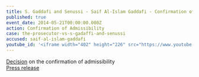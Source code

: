 ```yaml
---
title: S. Gaddafi and Senussi - Saif Al-Islam Gaddafi - Confirmation of Admissibility
published: true
event_date: 2014-05-21T00:00:00.000Z
action: Confirmation of Admissibility
case: the-prosecutor-vs-s-gadaffi-and-senussi
accused: saif-al-islam-gaddafi
youtube_id: '<iframe width="402" height="226" src="https://www.youtube.com/embed/X378P0xyoTE" frameborder="0" allowfullscreen></iframe>'
---
```



[Decision](https://www.icc-cpi.int/Pages/record.aspx?docNo=ICC-01/11-01/11-547-Red%c2%a0) on the confirmation of admissibility
<br>[Press release](https://www.icc-cpi.int/pages/item.aspx?name=PR1005)